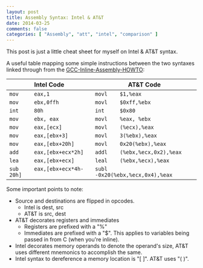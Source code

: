 ```yaml
---
layout: post
title: Assembly Syntax: Intel & AT&T
date: 2014-03-25
comments: false
categories: [ "Assembly", "att", "intel", "comparison" ]
---
```


This post is just a little cheat sheet for myself on Intel & AT&T syntax.

A useful table mapping some simple instructions between the two syntaxes linked through from the [GCC-Inline-Assembly-HOWTO](http://www.ibiblio.org/gferg/ldp/GCC-Inline-Assembly-HOWTO.html#s3):

|       Intel Code               |      AT&T Code                       |
|--------------------------------|--------------------------------------|
| `mov     eax,1`                |  `movl    $1,%eax`                   |   
| `mov     ebx,0ffh`             |  `movl    $0xff,%ebx`                |   
| `int     80h`                  |  `int     $0x80`                     |   
| `mov     ebx, eax`             |  `movl    %eax, %ebx`                |
| `mov     eax,[ecx]`            |  `movl    (%ecx),%eax`               |
| `mov     eax,[ebx+3]`          |  `movl    3(%ebx),%eax`              | 
| `mov     eax,[ebx+20h]`        |  `movl    0x20(%ebx),%eax`           |
| `add     eax,[ebx+ecx*2h]`     |  `addl    (%ebx,%ecx,0x2),%eax`      |
| `lea     eax,[ebx+ecx]`        |  `leal    (%ebx,%ecx),%eax`          |
| `sub     eax,[ebx+ecx*4h-20h]` |  `subl    -0x20(%ebx,%ecx,0x4),%eax` |

Some important points to note:

* Source and destinations are flipped in opcodes.
	* Intel is dest, src
	* AT&T is src, dest
* AT&T decorates registers and immediates
	* Registers are prefixed with a "%"
	* Immediates are prefixed with a "$". This applies to variables being passed in from C (when you're inline).
* Intel decorates memory operands to denote the operand's size, AT&T uses different mnemonics to accomplish the same.
* Intel syntax to dereference a memory location is "[ ]". AT&T uses "( )".
